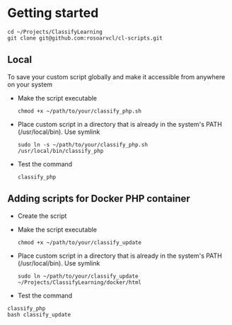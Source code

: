 # Getting started

```
cd ~/Projects/ClassifyLearning
git clone git@github.com:rosoarvcl/cl-scripts.git
```

## Local
To save your custom script globally and make it accessible from anywhere on your system

- Make the script executable

    `chmod +x ~/path/to/your/classify_php.sh`

- Place custom script in a directory that is already in the system's PATH (/usr/local/bin). Use symlink

    `sudo ln -s ~/path/to/your/classify_php.sh /usr/local/bin/classify_php`

- Test the command

    `classify_php`

## Adding scripts for Docker PHP container

- Create the script
- Make the script executable

    `chmod +x ~/path/to/your/classify_update`

- Place custom script in a directory that is already in the system's PATH (/usr/local/bin). Use symlink

    `sudo ln ~/path/to/your/classify_update ~/Projects/ClassifyLearning/docker/html`

- Test the command

```
classify_php
bash classify_update
```